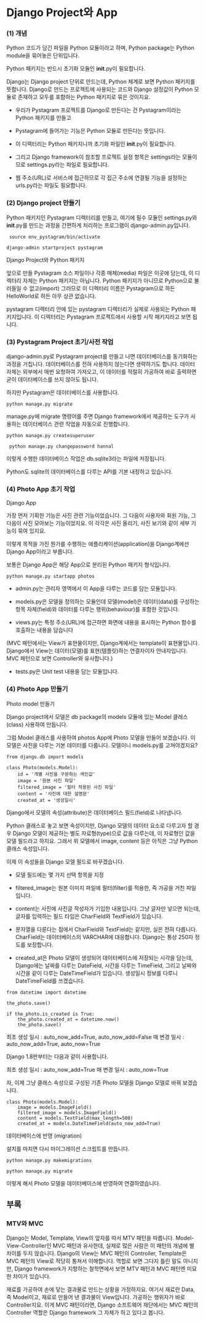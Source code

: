 # Django Project와 App

### (1) 개념

Python 코드가 담긴 파일을 Python 모듈이라고 하며, Python package는 Python module을 묶어놓은 단위입니다.

Python 패키지는 반드시 초기화 모듈인 __init__.py이 필요합니다.

Django는 Django project 단위로 만드는데, Python 체계로 보면 Python 패키지를 뜻합니다. Django로 만드는 프로젝트에 사용되는 코드와 Django 설정값이 Python 모듈로 존재하고 모두를 포함하는 Python 패키지로 묶은 것이지요.

* 우리가 Pystagram 프로젝트를 Django로 만든다는 건 Pystagram이라는 Python 패키지를 만들고
 
* Pystagram에 들어가는 기능은 Python 모듈로 만든다는 뜻입니다.

* 이 디렉터리는 Python 패키지니까 초기화 파일인 __init__.py이 필요합니다.
 
* 그리고 Django framework이 참조할 프로젝트 설정 항목은 settings라는 모듈이므로 settings.py라는 파일로 필요합니다.

*  웹 주소(URL)로 서비스에 접근하므로 각 접근 주소에 연결될 기능을 설정하는 urls.py라는 파일도 필요합니다. 

### (2) Django project 만들기

Python 패키지인 Pystagram 디렉터리를 만들고, 
여기에 필수 모듈인 settings.py와 __init__.py를 만드는 과정을 간편하게 처리하는 프로그램이 django-admin.py입니다. 

<code> source env_pystagram/bin/activate</code>

<code>django-admin startproject pystagram</code>


Django Project와 Python 패키지

앞으로 만들 Pystagram 소스 파일이나 각종 매체(media) 파일은 이곳에 담는데,
이 디렉터리 자체는 Python 패키지는 아닙니다. Python 패키지가 아니므로 Python으로 불러들일 수 없고(import)
그러므로 이 디렉터리 이름은 Pystagram으로 하든 HelloWorld로 하든 아무 상관 없습니다.


pystagram 디렉터리 안에 있는 pystagram 디렉터리가 실제로 사용되는 Python 패키지입니다.
이 디렉터리는 Pystagram 프로젝트에서 사용할 시작 패키지라고 보면 됩니다.


### (3) Pystagram Project 초기/사전 작업

django-admin.py로 Pystagram project를 만들고 나면 데이터베이스를 동기화하는 과정을 거칩니다.
데이터베이스를 전혀 사용하지 않는다면 생략하기도 합니다. 데이터 자체는 외부에서 매번 요청하여 가져오고,
이 데이터를 적절히 가공하여 바로 출력하면 굳이 데이터베이스를 쓰지 않아도 됩니다. 

하지만 Pystagram은 데이터베이스를 사용합니다.

<code>python manage.py migrate</code>

manage.py에 migrate 명령어를 주면 Django framework에서 제공하는 도구가 사용하는 데이터베이스 관련 작업을 자동으로 진행합니다. 

<code>python manage.py createsuperuser</code>

<code> python manage.py changepassword hannal</code>

이렇게 수행한 데이터베이스 작업은 db.sqlite3라는 파일에 저장됩니다.

Python도 sqlite의 데이터베이스를 다루는 API를 기본 내장하고 있습니다.

### (4) Photo App 초기 작업

Django App

가장 먼저 기획한 기능은 사진 관련 기능이었습니다. 그 다음이 사용자와 회원 기능, 그 다음이 사진 모아보는 기능이었지요. 이 각각은 사진 올리기, 사진 보기와 같이 세부 기능이 묶여 있지요. 

이렇게 목적을 가진 뭔가를 수행하는 애플리케이션(application)을 Django계에선 Django App이라고 부릅니다.

보통은 Django App은 해당 App으로 분리된 Python 패키지 형식입니다. 

<code>python manage.py startapp photos</code>

* admin.py는 관리자 영역에서 이 App을 다루는 코드를 담는 모듈입니다. 
* models.py은 모델을 정의하는 모듈인데 모델(model)은 데이터(data)를 구성하는 항목 자체(field)와 데이터를 다루는 행위(behaviour)를 포함한 것입니다. 

* views.py는 특정 주소(URL)에 접근하면 화면에 내용을 표시하는 Python 함수를 호출하는 내용을 담습니다

(MVC 패턴에서는 View가 표현물이지만, Django계에서는 template이 표현물입니다. Django에서 View는 데이터(모델)를 표현(템플릿)하는 연결자이자 안내자입니다. MVC 패턴으로 보면 Controller와 유사합니다.)

* tests.py은 Unit test 내용을 담는 모듈입니다.


### (4) Photo App 만들기

Photo model 만들기

Django project에서 모델은 db package의 models 모듈에 있는 Model 클래스(class) 사용하여 만듭니다. 

그럼 Model 클래스를 사용하여 photos App에 Photo 모델을 만들어 보겠습니다. 이 모델은 사진을 다루는 기본 데이터를 다룹니다. 모델이니 models.py를 고쳐야겠지요?



<pre><code>from django.db import models

class Photo(models.Model):
    id = '개별 사진을 구분하는 색인값'
    image = '원본 사진 파일'
    filtered_image = '필터 적용된 사진 파일'
    content = '사진에 대한 설명문'
    created_at = '생성일시'</code></pre>
    

Django에서 모델의 속성(attribute)은 데이터베이스 필드(field)로 나타냅니다. 

Python 클래스로 놓고 보면 속성이지만, Django 모델의 데이터 요소로 다루고자 할 경우 Django 모델이 제공하는 별도 자료형(type)으로 값을 다루는데, 이 자료형인 값을 모델 필드라고 하지요. 그래서 위 모델에서 image, content 등은 아직은 그냥 Python 클래스 속성입니다.


이제 이 속성들을 Django 모델 필드로 바꾸겠습니다.

* 모델 필드에는 몇 가지 선택 항목을 지정

* filtered_image는 원본 이미지 파일에 필터(filter)를 적용한, 즉 가공을 거친 파일입니다. 
* content는 사진에 사진글 작성자가 기입한 내용입니다. 그냥 글자만 넣으면 되는데, 글자를 입력하는 필드 타입은 CharField와 TextField가 있습니다.

* 문자열을 다룬다는 점에서 CharField와 TextField는 같지만, 실은 전혀 다릅니다. CharField는 데이터베이스의 VARCHAR에 대응합니다. Django는 통상 250자 정도를 보장합니다. 

* created_at은 Photo 모델이 생성되어 데이터베이스에 저장되는 시각을 담는데, Django에는 날짜를 다루는 DateField, 시간을 다루는 TimeField, 그리고 날짜와 시간을 같이 다루는 DateTimeField가 있습니다. 생성일시 정보를 다루니 DateTimeField를 쓰겠습니다. 

<pre><code>from datetime import datetime

the_photo.save()

if the_photo.is_created is True:
    the_photo.created_at = datetime.now()
    the_photo.save()
</code></pre>

최초 생성 일시 : auto_now_add=True, auto_now_add=False
매 변경 일시 : auto_now_add=True, auto_now=True

Django 1.8판부터는 다음과 같이 사용합니다.

최초 생성 일시 : auto_now_add=True
매 변경 일시 : auto_now=True


자, 이제 그냥 클래스 속성으로 구성된 기존 Photo 모델을 Django 모델로 바꿔 보겠습니다. 

<pre><code>class Photo(models.Model):
    image = models.ImageField()
    filtered_image = models.ImageField()
    content = models.TextField(max_length=500)
    created_at = models.DateTimeField(auto_now_add=True)</code></pre>
데이터베이스에 반영 (migration)


설치를 마치면 다시 마이그레이션 스크립트를 만듭니다.

<code>python manage.py makemigrations</code>


<code>python manage.py migrate</code>

이렇게 해서 Photo 모델을 데이터베이스에 반영하여 연결하였습니다. 


## 부록

### MTV와 MVC

Django는 Model, Template, View의 앞자를 따서 MTV 패턴을 따릅니다. Model-View-Controller인 MVC 패턴과 유사한데, 실제로 많은 사람은 이 패턴의 개념에 별 차이를 두지 않습니다. Django의 View는 MVC 패턴의 Controller, Template은 MVC 패턴의 View로 적당히 퉁쳐서 이해합니다. 역할로 보면 그다지 틀린 말도 아니지만, Django framework가 지향하는 철학면에서 보면 MTV 패턴과 MVC 패턴엔 미묘한 차이가 있습니다.

재료를 가공하여 손에 닿는 결과물로 만드는 상황을 가정하지요. 여기서 재료란 Data, 즉 Model이고, 재료로 만들어 낸 결과물이 View입니다. 가공하는 행위자가 바로 Controller지요. 이게 MVC 패턴이라면, Django 소프트웨어 재단에서는 MVC 패턴의 Controller 역할은 Django framework 그 자체가 하고 있다고 봅니다.

